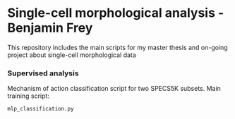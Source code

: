 # Single-cell morphological analysis - Benjamin Frey

This repository includes the main scripts for my master thesis and on-going project about single-cell morphological data

### Supervised analysis

Mechanism of action classification script for two SPECS5K subsets. Main training script:

```
mlp_classification.py 
```
